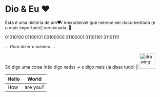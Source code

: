 # Dio & Eu :heart:

Esta é uma história de am:heart:r inexprimível que merece ser documentada (e o mais importante) versionada. :couplekiss:

01010100 01100101 00100000 01100001 01101101 01101111 

*... Para dizer o mínimo ...*

Só digo uma coisa (não digo nada) -> e digo mais (já disse tudo) || <img src="https://cdn.svgporn.com/logos/github-copilot.svg" alt="drawing" width="50"/>

| Hello | World |
|---|---|
| How | are you? |  
